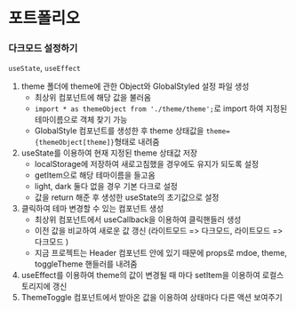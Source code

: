 # 포트폴리오

### 다크모드 설정하기

`useState`, `useEffect`

1. theme 폴더에 theme에 관한 Object와 GlobalStyled 설정 파일 생성
   - 최상위 컴포넌트에 해당 값을 불러옴
   - `import * as themeObject from './theme/theme';`로 import 하여 지정된 테마이름으로 객체 찾기 가능
   - GlobalStyle 컴포넌트를 생성한 후 theme 상태값을 `theme={themeObject[theme]}`형태로 내려줌
2. useState를 이용하여 현재 지정된 theme 상태값 저장
   - localStorage에 저장하여 새로고침했을 경우에도 유지가 되도록 설정
   - getItem으로 해당 테마이름을 들고옴
   - light, dark 둘다 없을 경우 기본 다크로 설정
   - 값을 return 해준 후 생성한 useState의 초기값으로 설정
3. 클릭하여 테마 변경할 수 있는 컴포넌트 생성
   - 최상위 컴포넌트에서 useCallback을 이용하여 클릭핸들러 생성
   - 이전 값을 비교하여 새로운 값 갱신 (라이트모드 => 다크모드, 라이트모드 => 다크모드 )
   - 지금 프로젝트는 Header 컴포넌트 안에 있기 때문에 props로 mdoe, theme, toggleTheme 핸들러를 내려줌
4. useEffect를 이용하여 theme의 값이 변경될 때 마다 setItem을 이용하여 로컬스토리지에 갱신
5. ThemeToggle 컴포넌트에서 받아온 값을 이용하여 상태마다 다른 액션 보여주기
